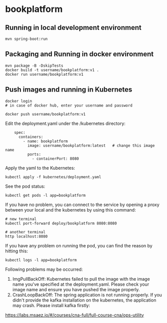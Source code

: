 # bookplatform

## Running in local development environment

```
mvn spring-boot:run
```

## Packaging and Running in docker environment

```
mvn package -B -DskipTests
docker build -t username/bookplatform:v1 .
docker run username/bookplatform:v1
```

## Push images and running in Kubernetes

```
docker login 
# in case of docker hub, enter your username and password

docker push username/bookplatform:v1
```

Edit the deployment.yaml under the /kubernetes directory:
```
    spec:
      containers:
        - name: bookplatform
          image: username/bookplatform:latest   # change this image name
          ports:
            - containerPort: 8080

```

Apply the yaml to the Kubernetes:
```
kubectl apply -f kubernetes/deployment.yaml
```

See the pod status:
```
kubectl get pods -l app=bookplatform
```

If you have no problem, you can connect to the service by opening a proxy between your local and the kubernetes by using this command:
```
# new terminal
kubectl port-forward deploy/bookplatform 8080:8080

# another terminal
http localhost:8080
```

If you have any problem on running the pod, you can find the reason by hitting this:
```
kubectl logs -l app=bookplatform
```

Following problems may be occurred:

1. ImgPullBackOff:  Kubernetes failed to pull the image with the image name you've specified at the deployment.yaml. Please check your image name and ensure you have pushed the image properly.
1. CrashLoopBackOff: The spring application is not running properly. If you didn't provide the kafka installation on the kubernetes, the application may crash. Please install kafka firstly:

https://labs.msaez.io/#/courses/cna-full/full-course-cna/ops-utility

